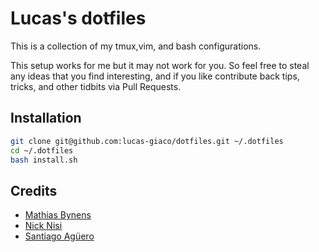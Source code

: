 # Lucas's dotfiles

This is a collection of my tmux,vim, and bash configurations.

This setup works for me but it may not work for you. So feel free to steal any ideas that you find
interesting, and if you like contribute back tips, tricks, and other tidbits via Pull Requests.

## Installation

```bash
git clone git@github.com:lucas-giaco/dotfiles.git ~/.dotfiles
cd ~/.dotfiles
bash install.sh
```

## Credits

- [Mathias Bynens](https://github.com/mathiasbynens/dotfiles/)
- [Nick Nisi](https://github.com/nicknisi/dotfiles)
- [Santiago Agüero](https://github.com/saaguero/dotfiles)
